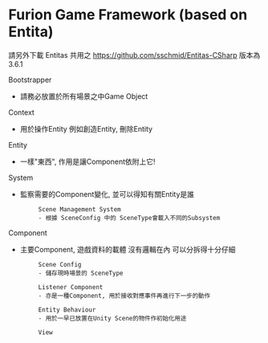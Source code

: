 # Furion Game Framework (based on Entita)

請另外下載 Entitas 共用之
https://github.com/sschmid/Entitas-CSharp
版本為3.6.1


Bootstrapper
 - 請務必放置於所有場景之中Game Object
 
Context
 - 用於操作Entity
 例如創造Entity, 刪除Entity
 
Entity
 - 一樣"東西", 作用是讓Component依附上它!
 
System
 - 監察需要的Component變化, 並可以得知有關Entity是誰
 
			Scene Management System
			- 根據 SceneConfig 中的 SceneType會載入不同的Subsystem
      
Component
 - 主要Component, 遊戲資料的載體 沒有邏輯在內 可以分拆得十分仔細

			Scene Config
			- 儲存現時場景的 SceneType

			Listener Component
			- 亦是一種Component, 用於接收對應事件再進行下一步的動作

			Entity Behaviour
			- 用於一早已放置在Unity Scene的物件作初始化用途

			View
			
